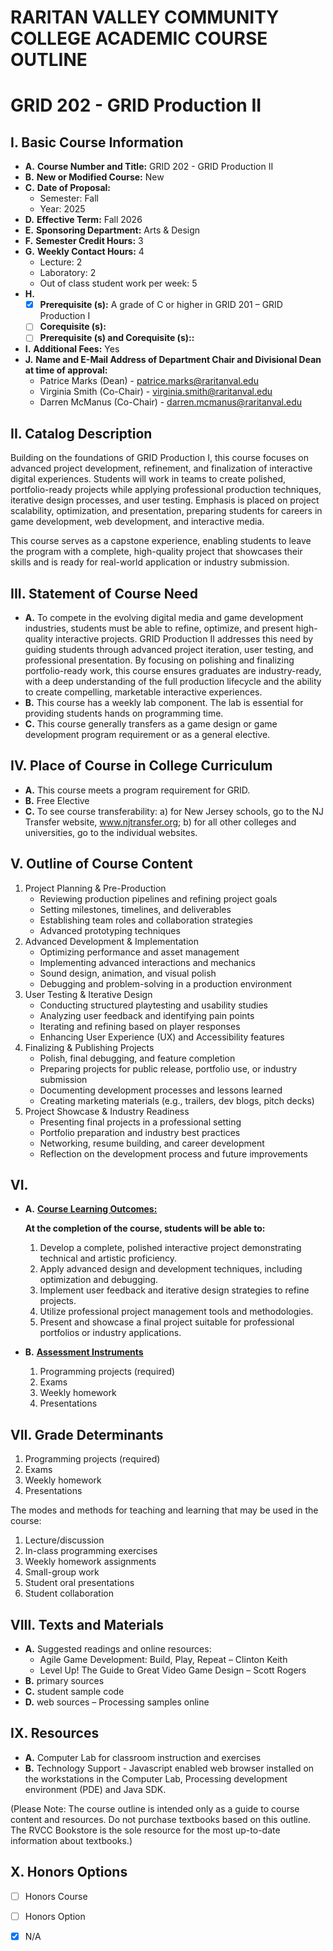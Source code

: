 # RARITAN VALLEY COMMUNITY COLLEGE ACADEMIC COURSE OUTLINE

# GRID 202 - GRID Production II

## I. Basic Course Information

- **A.** **Course Number and Title:** GRID 202 - GRID Production II
- **B.** **New or Modified Course:** New
- **C.** **Date of Proposal:**  
    - Semester: Fall  
    - Year: 2025
- **D.** **Effective Term:** Fall 2026
- **E.** **Sponsoring Department:** Arts & Design
- **F.** **Semester Credit Hours:** 3
- **G.** **Weekly Contact Hours:** 4 
    - Lecture: 2
    - Laboratory: 2  
    - Out of class student work per week: 5
- **H.** 
    - [x] **Prerequisite (s):** A grade of C or higher in GRID 201 – GRID Production I 
    - [ ] **Corequisite (s):** 
    - [ ] **Prerequisite (s) and **Corequisite (s):**:**
- **I.** **Additional Fees:** Yes
- **J.** **Name and E-Mail Address of Department Chair and Divisional Dean at time of approval:** 
    - Patrice Marks (Dean) - patrice.marks@raritanval.edu
    - Virginia Smith (Co-Chair) - virginia.smith@raritanval.edu
    - Darren McManus (Co-Chair) - darren.mcmanus@raritanval.edu

## II. Catalog Description

Building on the foundations of GRID Production I, this course focuses on advanced project development, refinement, and finalization of interactive digital experiences. Students will work in teams to create polished, portfolio-ready projects while applying professional production techniques, iterative design processes, and user testing. Emphasis is placed on project scalability, optimization, and presentation, preparing students for careers in game development, web development, and interactive media.

This course serves as a capstone experience, enabling students to leave the program with a complete, high-quality project that showcases their skills and is ready for real-world application or industry submission.

## III. Statement of Course Need

- **A.** To compete in the evolving digital media and game development industries, students must be able to refine, optimize, and present high-quality interactive projects. GRID Production II addresses this need by guiding students through advanced project iteration, user testing, and professional presentation. By focusing on polishing and finalizing portfolio-ready work, this course ensures graduates are industry-ready, with a deep understanding of the full production lifecycle and the ability to create compelling, marketable interactive experiences.
- **B.** This course has a weekly lab component. The lab is essential for providing students hands on programming time.
- **C.** This course generally transfers as a game design or game development program requirement or as a general elective.

## IV. Place of Course in College Curriculum

- **A.** This course meets a program requirement for GRID.
- **B.** Free Elective
- **C.** To see course transferability: a) for New Jersey schools, go to the NJ Transfer website, www.njtransfer.org; b) for all other colleges and universities, go to the individual websites.

## V. Outline of Course Content

1. Project Planning & Pre-Production
    - Reviewing production pipelines and refining project goals
    - Setting milestones, timelines, and deliverables
    - Establishing team roles and collaboration strategies
    - Advanced prototyping techniques
1. Advanced Development & Implementation
    - Optimizing performance and asset management
    - Implementing advanced interactions and mechanics
    - Sound design, animation, and visual polish
    - Debugging and problem-solving in a production environment
1. User Testing & Iterative Design
    - Conducting structured playtesting and usability studies
    - Analyzing user feedback and identifying pain points
    - Iterating and refining based on player responses
    - Enhancing User Experience (UX) and Accessibility features
1. Finalizing & Publishing Projects
    - Polish, final debugging, and feature completion
    - Preparing projects for public release, portfolio use, or industry submission
    - Documenting development processes and lessons learned
    - Creating marketing materials (e.g., trailers, dev blogs, pitch decks)
1. Project Showcase & Industry Readiness
    - Presenting final projects in a professional setting
    - Portfolio preparation and industry best practices
    - Networking, resume building, and career development
    - Reflection on the development process and future improvements

## VI. 

- **A.** **<u>Course Learning Outcomes:</u>**  

    **At the completion of the course, students will be able to:**  
    1. Develop a complete, polished interactive project demonstrating technical and artistic proficiency.
    1. Apply advanced design and development techniques, including optimization and debugging.
    1. Implement user feedback and iterative design strategies to refine projects.
    1. Utilize professional project management tools and methodologies.
    1. Present and showcase a final project suitable for professional portfolios or industry applications.

- **B.** **<u>Assessment Instruments</u>**  
    1. Programming projects (required)
    2. Exams
    3. Weekly homework
    4. Presentations

## VII. Grade Determinants

1. Programming projects (required)
1. Exams
1. Weekly homework
1. Presentations

The modes and methods for teaching and learning that may be used in the course:

1. Lecture/discussion
1. In-class programming exercises
1. Weekly homework assignments
1. Small-group work
1. Student oral presentations
1. Student collaboration

## VIII. Texts and Materials
- **A.** Suggested readings and online resources:
    - Agile Game Development: Build, Play, Repeat – Clinton Keith
    - Level Up! The Guide to Great Video Game Design – Scott Rogers
- **B.** primary sources
- **C.** student sample code
- **D.** web sources – Processing samples online

## IX. Resources
- **A.** Computer Lab for classroom instruction and exercises
- **B.** Technology Support - Javascript enabled web browser installed on the workstations in the Computer Lab, Processing development environment (PDE) and Java SDK.

(Please Note: The course outline is intended only as a guide to course content and resources. Do not purchase textbooks based on this outline. The RVCC Bookstore is the sole resource for the most up-to-date information about textbooks.)

## X. Honors Options
- [ ] Honors Course
- [ ] Honors Option
- [x] N/A

